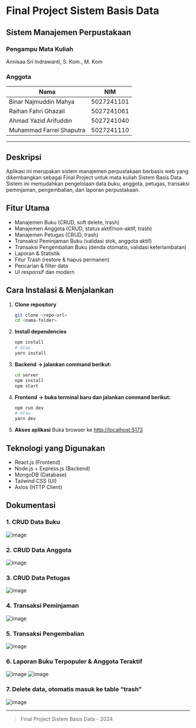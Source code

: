 ﻿# Final Project Sistem Basis Data

## Sistem Manajemen Perpustakaan

### Pengampu Mata Kuliah

Annisaa Sri Indrawanti, S. Kom., M. Kom

### Anggota

| Nama                     | NIM        |
| ------------------------ | ---------- |
| Binar Najmuddin Mahya    | 5027241101 |
| Raihan Fahri Ghazali     | 5027241061 |
| Ahmad Yazid Arifuddin    | 5027241040 |
| Muhammad Farrel Shaputra | 5027241110 |

---

## Deskripsi

Aplikasi ini merupakan sistem manajemen perpustakaan berbasis web yang dikembangkan sebagai Final Project untuk mata kuliah Sistem Basis Data. Sistem ini memudahkan pengelolaan data buku, anggota, petugas, transaksi peminjaman, pengembalian, dan laporan perpustakaan.

## Fitur Utama

- Manajemen Buku (CRUD, soft delete, trash)
- Manajemen Anggota (CRUD, status aktif/non-aktif, trash)
- Manajemen Petugas (CRUD, trash)
- Transaksi Peminjaman Buku (validasi stok, anggota aktif)
- Transaksi Pengembalian Buku (denda otomatis, validasi keterlambatan)
- Laporan & Statistik
- Fitur Trash (restore & hapus permanen)
- Pencarian & filter data
- UI responsif dan modern

## Cara Instalasi & Menjalankan

1. **Clone repository**
   ```bash
   git clone <repo-url>
   cd <nama-folder>
   ```
2. **Install dependencies**
   ```bash
   npm install
   # atau
   yarn install
   ```
3. **Backend -> jalankan command berikut:**
   ```bash
   cd server
   npm install
   npm start
   ```
4. **Frontend -> buka terminal baru dan jalankan command berikut:**

   ```bash
   npm run dev
   # atau
   yarn dev
   ```
5. **Akses aplikasi**
   Buka browser ke [http://localhost:5173](http://localhost:5173)

## Teknologi yang Digunakan

- React.js (Frontend)
- Node.js + Express.js (Backend)
- MongoDB (Database)
- Tailwind CSS (UI)
- Axios (HTTP Client)

## Dokumentasi

### 1. CRUD Data Buku
![image](https://github.com/user-attachments/assets/d6821bb8-dc21-47a8-a616-d0f795cb1396)
### 2. CRUD Data Anggota
![image](https://github.com/user-attachments/assets/edce51c4-7c13-48ce-97d2-cba2a9c82f22)
### 3. CRUD Data Petugas
![image](https://github.com/user-attachments/assets/17fcbbac-6061-4e9b-b44b-f58a69ea4ac6)
### 4. Transaksi Peminjaman
![image](https://github.com/user-attachments/assets/9212d881-b201-4214-b824-0bb077b475bf)
### 5. Transaksi Pengembalian
![image](https://github.com/user-attachments/assets/d811d6a4-37ef-472e-b6ef-6069b8d605b3)
### 6. Laporan Buku Terpopuler & Anggota Teraktif
![image](https://github.com/user-attachments/assets/002f128f-2da5-4c6b-b10b-bb562200fed3)
![image](https://github.com/user-attachments/assets/385a748f-cdcc-4e14-bbd2-d146c0d513fc)
### 7. Delete data, otomatis masuk ke table “trash”
![image](https://github.com/user-attachments/assets/83960d6f-407d-4092-bca4-c647195e4a52)

---

> Final Project Sistem Basis Data - 2024